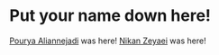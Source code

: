 # Put your name down here!
[Pourya Aliannejadi](https://www.linkedin.com/in/pourya-aliannejadi/) was here!
[Nikan Zeyaei](https://www.linkedin.com/in/nikan-zeyaei-0865791bb/) was here!
